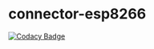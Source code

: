 ﻿# connector-esp8266

[![Codacy Badge](https://api.codacy.com/project/badge/Grade/2ef320ecc78844d2a4e322cd415f6074)](https://app.codacy.com/gh/ThingooKNI/connector-esp8266?utm_source=github.com&utm_medium=referral&utm_content=ThingooKNI/connector-esp8266&utm_campaign=Badge_Grade_Settings)
